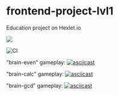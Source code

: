 # frontend-project-lvl1

Education project on Hexlet.io

<a href="https://codeclimate.com/github/codeclimate/codeclimate/maintainability"><img src="https://api.codeclimate.com/v1/badges/a99a88d28ad37a79dbf6/maintainability" /></a>

![CI](https://github.com/nichegosebe/frontend-project-lvl1/workflows/CI/badge.svg)

"brain-even" gameplay:
[![asciicast](https://asciinema.org/a/360735.svg)](https://asciinema.org/a/360735)

"brain-calc" gameplay:
[![asciicast](https://asciinema.org/a/360733.svg)](https://asciinema.org/a/360733)

"brain-gcd" gameplay:
[![asciicast](https://asciinema.org/a/vsSfcUTDNPM9xRb1tsQS5eVL6.svg)](https://asciinema.org/a/vsSfcUTDNPM9xRb1tsQS5eVL6)
